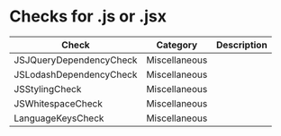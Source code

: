 # Checks for .js or .jsx

Check | Category | Description
----- | -------- | -----------
JSJQueryDependencyCheck | Miscellaneous | |
JSLodashDependencyCheck | Miscellaneous | |
JSStylingCheck | Miscellaneous | |
JSWhitespaceCheck | Miscellaneous | |
LanguageKeysCheck | Miscellaneous | |